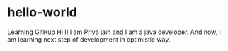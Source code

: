 # hello-world
Learning GitHub
Hi !!
I am Priya jain and I am a java developer. And now, I am learning next step of development in optimistic way.
